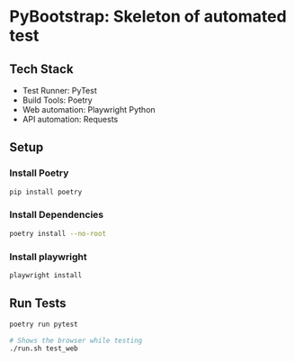 # PyBootstrap: Skeleton of automated test

## Tech Stack

- Test Runner: PyTest
- Build Tools: Poetry
- Web automation: Playwright Python
- API automation: Requests

## Setup

### Install Poetry

```bash
pip install poetry
```

### Install Dependencies

```bash
poetry install --no-root
```

### Install playwright

```bash
playwright install
```

## Run Tests

```bash
poetry run pytest

# Shows the browser while testing
./run.sh test_web
```